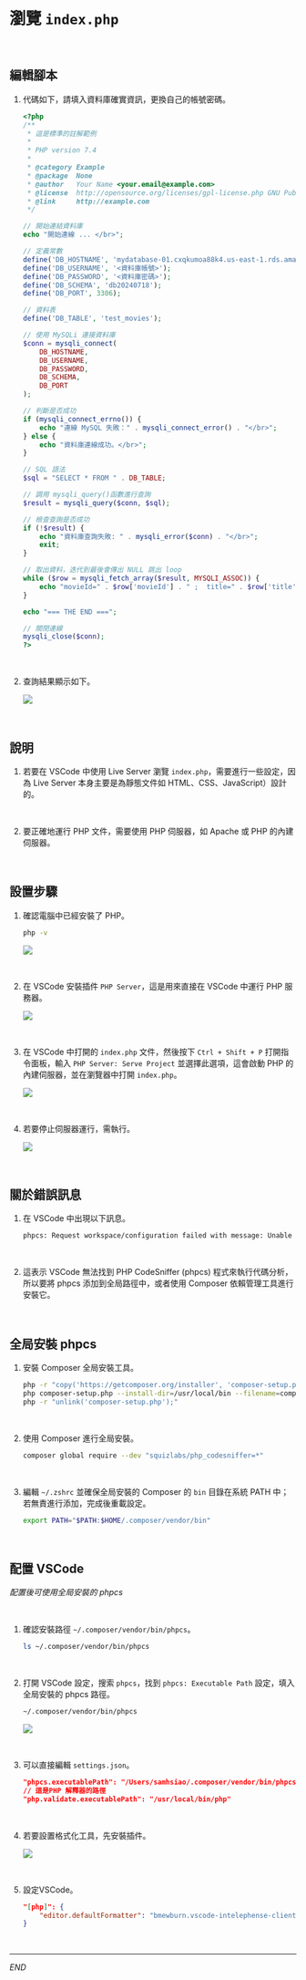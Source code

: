 # 瀏覽 `index.php`

<br>

## 編輯腳本

1. 代碼如下，請填入資料庫確實資訊，更換自己的帳號密碼。

    ```php
    <?php
    /**
     * 這是標準的註解範例
     * 
     * PHP version 7.4
     *
     * @category Example
     * @package  None
     * @author   Your Name <your.email@example.com>
     * @license  http://opensource.org/licenses/gpl-license.php GNU Public License
     * @link     http://example.com
     */

    // 開始連結資料庫 
    echo "開始連線 ... </br>";

    // 定義常數
    define('DB_HOSTNAME', 'mydatabase-01.cxqkumoa88k4.us-east-1.rds.amazonaws.com');
    define('DB_USERNAME', '<資料庫帳號>');
    define('DB_PASSWORD', '<資料庫密碼>');
    define('DB_SCHEMA', 'db20240718');
    define('DB_PORT', 3306);

    // 資料表
    define('DB_TABLE', 'test_movies');

    // 使用 MySQLi 連接資料庫
    $conn = mysqli_connect(
        DB_HOSTNAME,
        DB_USERNAME,
        DB_PASSWORD,
        DB_SCHEMA,
        DB_PORT
    );

    // 判斷是否成功
    if (mysqli_connect_errno()) {
        echo "連線 MySQL 失敗：" . mysqli_connect_error() . "</br>";
    } else {
        echo "資料庫連線成功。</br>";
    }

    // SQL 語法
    $sql = "SELECT * FROM " . DB_TABLE;

    // 調用 mysqli_query()函數進行查詢
    $result = mysqli_query($conn, $sql);

    // 檢查查詢是否成功
    if (!$result) {
        echo "資料庫查詢失敗: " . mysqli_error($conn) . "</br>";
        exit;
    }

    // 取出資料，迭代到最後會傳出 NULL 跳出 loop
    while ($row = mysqli_fetch_array($result, MYSQLI_ASSOC)) {
        echo "movieId=" . $row['movieId'] . " ;  title=" . $row['title'] . "; genres=" . $row['genres'] . "</br>";
    }

    echo "=== THE END ===";

    // 關閉連線
    mysqli_close($conn);
    ?>
    ```

<br>

2. 查詢結果顯示如下。

    ![](images/img_47.png)

<br>

## 說明

1. 若要在 VSCode 中使用 Live Server 瀏覽 `index.php`，需要進行一些設定，因為 Live Server 本身主要是為靜態文件如 HTML、CSS、JavaScript）設計的。

<br>

2. 要正確地運行 PHP 文件，需要使用 PHP 伺服器，如 Apache 或 PHP 的內建伺服器。

<br>

## 設置步驟

1. 確認電腦中已經安裝了 PHP。

    ```bash
    php -v
    ```

    ![](images/img_42.png)

<br>

2. 在 VSCode 安裝插件 `PHP Server`，這是用來直接在 VSCode 中運行 PHP 服務器。

    ![](images/img_43.png)

<br>

3. 在 VSCode 中打開的 `index.php` 文件，然後按下 `Ctrl + Shift + P` 打開指令面板，輸入 `PHP Server: Serve Project` 並選擇此選項，這會啟動 PHP 的內建伺服器，並在瀏覽器中打開 `index.php`。

    ![](images/img_44.png)

<br>

4. 若要停止伺服器運行，需執行。

    ![](images/img_46.png)

<br>

## 關於錯誤訊息

1. 在 VSCode 中出現以下訊息。

    ```bash
    phpcs: Request workspace/configuration failed with message: Unable to locate phpcs. Please add phpcs to your global path or use composer dependency manager to install it in your project locally.
    ```

<br>

2. 這表示 VSCode 無法找到 PHP CodeSniffer (phpcs) 程式來執行代碼分析，所以要將 phpcs 添加到全局路徑中，或者使用 Composer 依賴管理工具進行安裝它。

<br>

## 全局安裝 phpcs

1. 安裝 Composer 全局安裝工具。

    ```bash
    php -r "copy('https://getcomposer.org/installer', 'composer-setup.php');"
    php composer-setup.php --install-dir=/usr/local/bin --filename=composer
    php -r "unlink('composer-setup.php');"
    ```

<br>

2. 使用 Composer 進行全局安裝。

    ```bash
    composer global require --dev "squizlabs/php_codesniffer=*"
    ```

<br>

3. 編輯 `~/.zshrc` 並確保全局安裝的 Composer 的 `bin` 目錄在系統 PATH 中；若無責進行添加，完成後重載設定。

    ```bash
    export PATH="$PATH:$HOME/.composer/vendor/bin"
    ```

<br>

## 配置 VSCode

_配置後可使用全局安裝的 phpcs_

<br>

1. 確認安裝路徑 `~/.composer/vendor/bin/phpcs`。

    ```bash
    ls ~/.composer/vendor/bin/phpcs
    ```

<br>

2. 打開 VSCode 設定，搜索 `phpcs`，找到 `phpcs: Executable Path` 設定，填入全局安裝的 phpcs 路徑。

    ```bash
    ~/.composer/vendor/bin/phpcs
    ```

    ![](images/img_45.png)

<br>

3. 可以直接編輯 `settings.json`。

    ```json
    "phpcs.executablePath": "/Users/samhsiao/.composer/vendor/bin/phpcs",
    // 這是PHP 解釋器的路徑
    "php.validate.executablePath": "/usr/local/bin/php"
    ```

<br>

4. 若要設置格式化工具，先安裝插件。

    ![](images/img_48.png)

<br>

5. 設定VSCode。

    ```json
    "[php]": {
        "editor.defaultFormatter": "bmewburn.vscode-intelephense-client"
    }
    ```

<br>

___

_END_